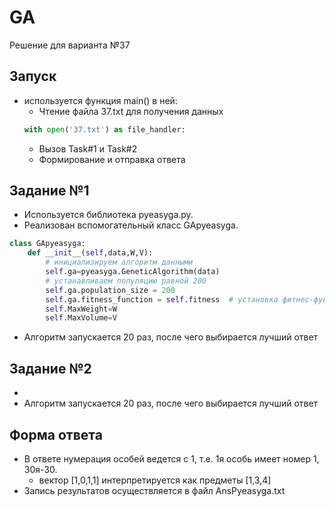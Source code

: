 # GA
Решение для варианта №37
## Запуск
* используется функция main() в ней:
  * Чтение файла 37.txt для получения данных
  ```python
  with open('37.txt') as file_handler:
  ```
  * Вызов Task#1 и Task#2
  * Формирование и отправка ответа
## Задание №1
* Используется библиотека pyeasyga.py. 
* Реализован вспомогательный класс GApyeasyga.
```python
class GApyeasyga:
    def __init__(self,data,W,V):
        # инициализируем алгоритм данными
        self.ga=pyeasyga.GeneticAlgorithm(data)
        # устанавливаем популяцию равной 200
        self.ga.population_size = 200
        self.ga.fitness_function = self.fitness  # установка фитнес-функции
        self.MaxWeight=W
        self.MaxVolume=V
```
* Алгоритм запускается 20 раз, после чего выбирается лучший ответ
## Задание №2
*
* Алгоритм запускается 20 раз, после чего выбирается лучший ответ
## Форма ответа
* В ответе нумерация особей ведется с 1, т.е. 1я особь имеет номер 1, 30я-30.
  * вектор [1,0,1,1] интерпретируется как предметы [1,3,4]  
* Запись результатов осуществляется в файл AnsPyeasyga.txt
